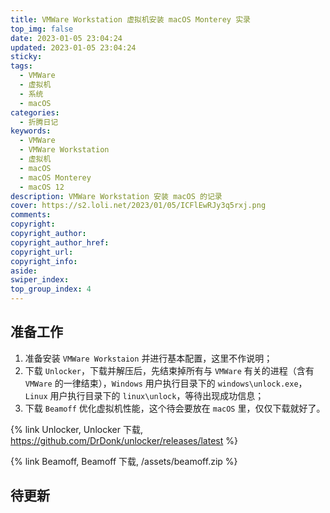```yaml
---
title: VMWare Workstation 虚拟机安装 macOS Monterey 实录
top_img: false
date: 2023-01-05 23:04:24
updated: 2023-01-05 23:04:24
sticky:
tags:
  - VMWare
  - 虚拟机
  - 系统
  - macOS
categories:
  - 折腾日记
keywords:
  - VMWare
  - VMWare Workstation
  - 虚拟机
  - macOS
  - macOS Monterey
  - macOS 12
description: VMWare Workstation 安装 macOS 的记录
cover: https://s2.loli.net/2023/01/05/ICFlEwRJy3q5rxj.png
comments:
copyright:
copyright_author:
copyright_author_href:
copyright_url:
copyright_info:
aside:
swiper_index:
top_group_index: 4
---
```


## 准备工作

1. 准备安装 `VMWare Workstaion` 并进行基本配置，这里不作说明；
2. 下载 `Unlocker`，下载并解压后，先结束掉所有与 `VMWare` 有关的进程（含有 `VMWare` 的一律结束），`Windows` 用户执行目录下的 `windows\unlock.exe`，`Linux` 用户执行目录下的 `linux\unlock`，等待出现成功信息；
3. 下载 `Beamoff` 优化虚拟机性能，这个待会要放在 `macOS` 里，仅仅下载就好了。

{% link Unlocker, Unlocker 下载, https://github.com/DrDonk/unlocker/releases/latest %}

{% link Beamoff, Beamoff 下载, /assets/beamoff.zip %}

## 待更新
